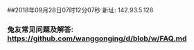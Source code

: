 ##2018年09月28日07时12分07秒 新址: 142.93.5.128
### 兔友常见问题及解答: https://github.com/wanggonging/d/blob/w/FAQ.md
